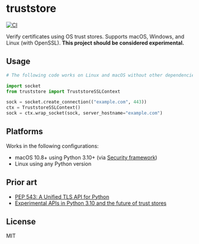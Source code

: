 # truststore

[![CI](https://github.com/sethmlarson/python-truststore/actions/workflows/ci.yml/badge.svg)](https://github.com/sethmlarson/python-truststore/actions/workflows/ci.yml)

Verify certificates using OS trust stores. Supports macOS, Windows, and Linux (with OpenSSL). **This project should be considered experimental.**

## Usage

```python
# The following code works on Linux and macOS without other dependencies.

import socket
from truststore import TruststoreSSLContext

sock = socket.create_connection(("example.com", 443))
ctx = TruststoreSSLContext()
sock = ctx.wrap_socket(sock, server_hostname="example.com")
```

## Platforms

Works in the following configurations:

- macOS 10.8+ using Python 3.10+ (via [Security framework](https://developer.apple.com/documentation/security))
- Linux using any Python version

## Prior art

- [PEP 543: A Unified TLS API for Python](https://www.python.org/dev/peps/pep-0543)
- [Experimental APIs in Python 3.10 and the future of trust stores](https://sethmlarson.dev/blog/2021-11-27/experimental-python-3.10-apis-and-trust-stores)

## License

MIT
